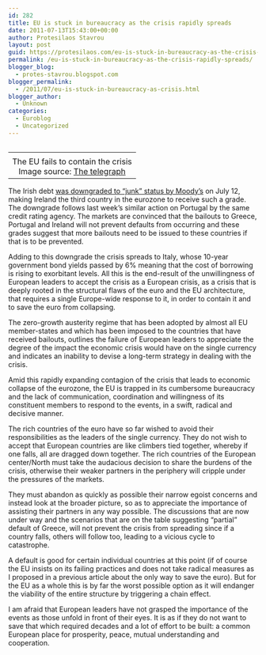 ```yaml
---
id: 282
title: EU is stuck in bureaucracy as the crisis rapidly spreads
date: 2011-07-13T15:43:00+00:00
author: Protesilaos Stavrou
layout: post
guid: https://protesilaos.com/eu-is-stuck-in-bureaucracy-as-the-crisis-rapidly-spreads/
permalink: /eu-is-stuck-in-bureaucracy-as-the-crisis-rapidly-spreads/
blogger_blog:
  - protes-stavrou.blogspot.com
blogger_permalink:
  - /2011/07/eu-is-stuck-in-bureaucracy-as-crisis.html
blogger_author:
  - Unknown
categories:
  - Euroblog
  - Uncategorized
---
```

<table cellpadding="0" cellspacing="0" class="tr-caption-container" style="float: right; margin-left: 1em; text-align: right;">
  <tr>
    <td style="text-align: center;">
    </td>
  </tr>
  
  <tr>
    <td class="tr-caption" style="text-align: center;">
      The EU fails to contain the crisis<br />Image source: <a href="http://www.telegraph.co.uk/finance/currency/8374651/Euro-crisis-is-far-from-over-what-the-experts-are-saying.html">The telegraph</a>
    </td>
  </tr>
</table>

The Irish debt [was downgraded to &#8220;junk&#8221; status by Moody&#8217;s](http://www.europeanvoice.com/article/2011/july/irish-debt-cut-to-junk-status/71616.aspx) on July 12, making Ireland the third country in the eurozone to receive such a grade. The downgrade follows last week&#8217;s similar action on Portugal by the same credit rating agency. The markets are convinced that the bailouts to Greece, Portugal and Ireland will not prevent defaults from occurring and these grades suggest that more bailouts need to be issued to these countries if that is to be prevented.

Adding to this downgrade the crisis spreads to Italy, whose 10-year government bond yields passed by 6% meaning that the cost of borrowing is rising to exorbitant levels. All this is the end-result of the unwillingness of European leaders to accept the crisis as a European crisis, as a crisis that is deeply rooted in the structural flaws of the euro and the EU architecture, that requires a single Europe-wide response to it, in order to contain it and to save the euro from collapsing.

The zero-growth austerity regime that has been adopted by almost all EU member-states and which has been imposed to the countries that have received bailouts, outlines the failure of European leaders to appreciate the degree of the impact the economic crisis would have on the single currency and indicates an inability to devise a long-term strategy in dealing with the crisis.

Amid this rapidly expanding contagion of the crisis that leads to economic collapse of the eurozone, the EU is trapped in its cumbersome bureaucracy and the lack of communication, coordination and willingness of its constituent members to respond to the events, in a swift, radical and decisive manner.

The rich countries of the euro have so far wished to avoid their responsibilities as the leaders of the single currency. They do not wish to accept that European countries are like climbers tied together, whereby if one falls, all are dragged down together. The rich countries of the European center/North must take the audacious decision to share the burdens of the crisis, otherwise their weaker partners in the periphery will cripple under the pressures of the markets.

They must abandon as quickly as possible their narrow egoist concerns and instead look at the broader picture, so as to appreciate the importance of assisting their partners in any way possible. The discussions that are now under way and the scenarios that are on the table suggesting &#8220;partial&#8221; default of Greece, will not prevent the crisis from spreading since if a country falls, others will follow too, leading to a vicious cycle to catastrophe.

A default is good for certain individual countries at this point (if of course the EU insists on its failing practices and does not take radical measures as I proposed in a previous article about the only way to save the euro). But for the EU as a whole this is by far the worst possible option as it will endanger the viability of the entire structure by triggering a chain effect.

I am afraid that European leaders have not grasped the importance of the events as those unfold in front of their eyes. It is as if they do not want to save that which required decades and a lot of effort to be built: a common European place for prosperity, peace, mutual understanding and cooperation.